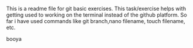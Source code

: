
This is a readme file for git basic exercises.
This task/exercise helps with getting used to working on the terminal instead of the github platform.
So far i have used commands like git branch,nano filename, touch filename, etc.

booya
